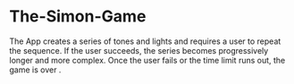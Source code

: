 # The-Simon-Game
The App creates a series of tones and lights and requires a user to repeat the sequence. If the user succeeds, the series becomes progressively longer and more complex. Once the user fails or the time limit runs out, the game is over .
